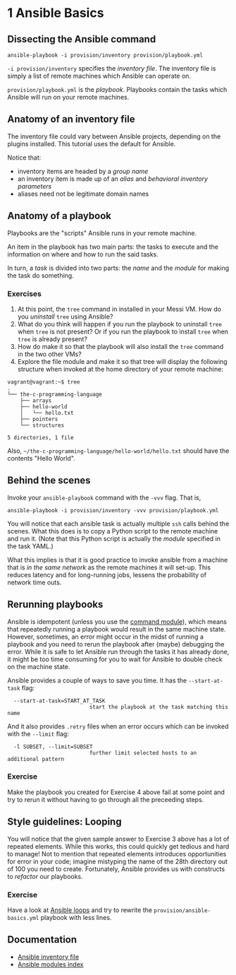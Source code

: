 # 1 Ansible Basics

## Dissecting the Ansible command

```
ansible-playbook -i provision/inventory provision/playbook.yml
```

`-i provision/inventory` specifies the _inventory file_. The inventory file is
simply a list of remote machines which Ansible can operate on.

`provision/playbook.yml` is the _playbook_. Playbooks contain the tasks which
Ansible will run on your remote machines.

## Anatomy of an inventory file

The inventory file could vary between Ansible projects, depending on the plugins
installed. This tutorial uses the default for Ansible.

Notice that:
- inventory items are headed by a _group name_
- an inventory item is made up of an _alias_ and _behavioral inventory parameters_
- aliases need not be legitimate domain names

## Anatomy of a playbook

Playbooks are the "scripts" Ansible runs in your remote machine.

An item in the playbook has two main parts: the tasks to execute and the
information on where and how to run the said tasks.

In turn, a _task_ is divided into two parts: the _name_ and the _module_ for
making the task do something.

### Exercises

1. At this point, the `tree` command in installed in your Messi VM. How do
you _uninstall_ `tree` using Ansible?
2. What do you think will happen if you run the playbook to uninstall `tree`
when `tree` is not present? Or if you run the playbook to install `tree` when
`tree` is already present?
3. How do make it so that the playbook will also install the `tree` command in
the two other VMs?
4. Explore the file module and make it so that tree will display the following
structure when invoked at the home directory of your remote machine:

```
vagrant@vagrant:~$ tree
.
└── the-c-programming-language
    ├── arrays
    ├── hello-world
    │   └── hello.txt
    ├── pointers
    └── structures

5 directories, 1 file

```

Also, `~/the-c-programming-language/hello-world/hello.txt` should have the
contents "Hello World".

## Behind the scenes

Invoke your `ansible-playbook` command with the `-vvv` flag. That is,

```
ansible-playbook -i provision/inventory -vvv provision/playbook.yml
```

You will notice that each ansible task is actually multiple `ssh` calls behind
the scenes. What this does is to copy a Python script to the remote machine and
run it. (Note that this Python script is actually the _module_ specified in the
task YAML.)

What this implies is that it is good practice to invoke ansible from a machine
that is _in the same network_ as the remote machines it will set-up. This
reduces latency and for long-running jobs, lessens the probability of network
time outs.

## Rerunning playbooks

Ansible is idempotent (unless you use the [command module](https://docs.ansible.com/ansible/2.5/modules/command_module.html)),
which means that repeatedly running a playbook would result in the same machine
state. However, sometimes, an error might occur in the midst of running a
playbook and you need to rerun the playbook after (maybe) debugging the error.
While it is safe to let Ansible run through the tasks it has already done, it
might be too time consuming for you to wait for Ansible to double check on the
machine state.

Ansible provides a couple of ways to save you time. It has the `--start-at-task`
flag:

```
  --start-at-task=START_AT_TASK
                          start the playbook at the task matching this name

```

And it also provides `.retry` files when an error occurs which can be invoked
with the `--limit` flag:

```
  -l SUBSET, --limit=SUBSET
                          further limit selected hosts to an additional pattern
```

### Exercise

Make the playbook you created for Exercise 4 above fail at some point and try to
rerun it without having to go through all the preceeding steps.

## Style guidelines: Looping

You will notice that the given sample answer to Exercise 3 above has a lot of
repeated elements. While this works, this could quickly get tedious and hard to
manage! Not to mention that repeated elements introduces opportunities for error
in your code; imagine mistyping the name of the 28th directory out of 100 you
need to create. Fortunately, Ansible provides us with constructs to _refactor_
our playbooks.

### Exercise

Have a look at [Ansible loops](https://docs.ansible.com/ansible/2.5/user_guide/playbooks_loops.html)
and try to rewrite the `provision/ansible-basics.yml` playbook with less lines.

## Documentation

- [Ansible inventory file](https://docs.ansible.com/ansible/latest/user_guide/intro_inventory.html)
- [Ansible modules index](https://docs.ansible.com/ansible/2.6/modules/modules_by_category.html)
